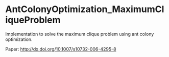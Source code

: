 # AntColonyOptimization_MaximumCliqueProblem
Implementation to solve the maximum clique problem using ant colony optimization. 

Paper: http://dx.doi.org/10.1007/s10732-006-4295-8

